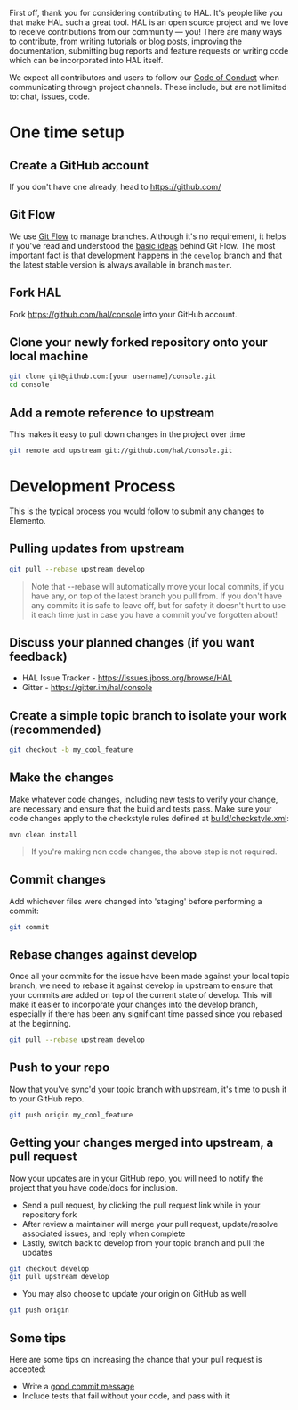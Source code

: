 First off, thank you for considering contributing to HAL. It's people like you that make HAL such a great tool. HAL is an open source project and we love to receive contributions from our community — you! There are many ways to contribute, from writing tutorials or blog posts, improving the documentation, submitting bug reports and feature requests or writing code which can be incorporated into HAL itself.

We expect all contributors and users to follow our [Code of Conduct](CODE_OF_CONDUCT.md) when communicating through project channels. These include, but are not limited to: chat, issues, code.

# One time setup

## Create a GitHub account

If you don't have one already, head to https://github.com/

## Git Flow

We use [Git Flow](https://github.com/nvie/gitflow) to manage branches. Although it's no requirement, it helps if you've read and understood the [basic ideas](https://nvie.com/posts/a-successful-git-branching-model/) behind Git Flow. The most important fact is that development happens in the `develop` branch and that the latest stable version is always available in branch `master`.

## Fork HAL

Fork https://github.com/hal/console into your GitHub account.

## Clone your newly forked repository onto your local machine

```bash
git clone git@github.com:[your username]/console.git
cd console
```

## Add a remote reference to upstream

This makes it easy to pull down changes in the project over time

```bash
git remote add upstream git://github.com/hal/console.git
```

# Development Process

This is the typical process you would follow to submit any changes to Elemento.

## Pulling updates from upstream

```bash
git pull --rebase upstream develop
```

> Note that --rebase will automatically move your local commits, if you have
> any, on top of the latest branch you pull from.
> If you don't have any commits it is safe to leave off, but for safety it
> doesn't hurt to use it each time just in case you have a commit you've
> forgotten about!

## Discuss your planned changes (if you want feedback)

 * HAL Issue Tracker - https://issues.jboss.org/browse/HAL
 * Gitter - https://gitter.im/hal/console

## Create a simple topic branch to isolate your work (recommended)

```bash
git checkout -b my_cool_feature
```

## Make the changes

Make whatever code changes, including new tests to verify your change, are necessary and ensure that the build and tests pass. Make sure your code changes apply to the checkstyle rules defined at [build/checkstyle.xml](build/checkstyle.xml):

```bash
mvn clean install
```

> If you're making non code changes, the above step is not required.

## Commit changes

Add whichever files were changed into 'staging' before performing a commit:

```bash
git commit
```

## Rebase changes against develop

Once all your commits for the issue have been made against your local topic branch, we need to rebase it against develop in upstream to ensure that your commits are added on top of the current state of develop. This will make it easier to incorporate your changes into the develop branch, especially if there has been any significant time passed since you rebased at the beginning.

```bash
git pull --rebase upstream develop
```

## Push to your repo

Now that you've sync'd your topic branch with upstream, it's time to push it to your GitHub repo.

```bash
git push origin my_cool_feature
```

## Getting your changes merged into upstream, a pull request

Now your updates are in your GitHub repo, you will need to notify the project that you have code/docs for inclusion.

 * Send a pull request, by clicking the pull request link while in your repository fork
 * After review a maintainer will merge your pull request, update/resolve associated issues, and reply when complete
 * Lastly, switch back to develop from your topic branch and pull the updates

```bash
git checkout develop
git pull upstream develop
```

 * You may also choose to update your origin on GitHub as well

```bash
git push origin
```

## Some tips

Here are some tips on increasing the chance that your pull request is accepted:

 * Write a [good commit message](https://tbaggery.com/2008/04/19/a-note-about-git-commit-messages.html)
 * Include tests that fail without your code, and pass with it
